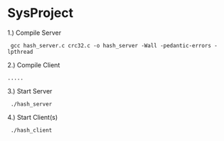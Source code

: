 # SysProject

 1.) Compile Server
 
     gcc hash_server.c crc32.c -o hash_server -Wall -pedantic-errors -lpthread
     
 2.) Compile Client
 
    .....
    
 3.) Start Server
     
     ./hash_server
     
 4.) Start Client(s)
 
     ./hash_client
